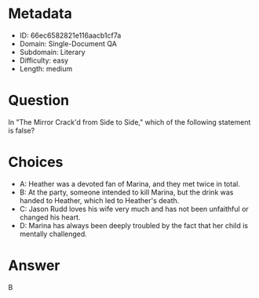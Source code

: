# Metadata

- ID: 66ec6582821e116aacb1cf7a
- Domain: Single-Document QA
- Subdomain: Literary
- Difficulty: easy
- Length: medium

# Question

In "The Mirror Crack'd from Side to Side," which of the following statement is false?

# Choices

- A: Heather was a devoted fan of Marina, and they met twice in total.
- B: At the party, someone intended to kill Marina, but the drink was handed to Heather, which led to Heather's death.
- C: Jason Rudd loves his wife very much and has not been unfaithful or changed his heart.
- D: Marina has always been deeply troubled by the fact that her child is mentally challenged.

# Answer

B
